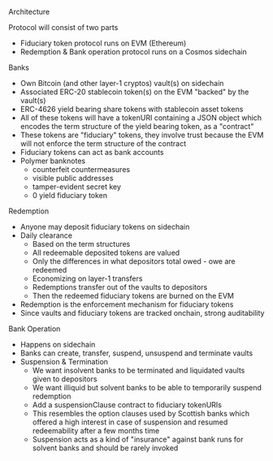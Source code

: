 Architecture

Protocol will consist of two parts
* Fiduciary token protocol runs on EVM (Ethereum)
* Redemption & Bank operation protocol runs on a Cosmos sidechain

Banks
* Own Bitcoin (and other layer-1 cryptos) vault(s) on sidechain
* Associated ERC-20 stablecoin token(s) on the EVM "backed" by the vault(s)
* ERC-4626 yield bearing share tokens with stablecoin asset tokens
* All of these tokens will have a tokenURI containing a JSON object which encodes the term structure of the yield bearing token, as a "contract"
* These tokens are "fiduciary" tokens, they involve trust because the EVM will not enforce the term structure of the contract
* Fiduciary tokens can act as bank accounts
* Polymer banknotes
  * counterfeit countermeasures
  * visible public addresses
  * tamper-evident secret key
  * 0 yield fiduciary token

Redemption
* Anyone may deposit fiduciary tokens on sidechain
* Daily clearance
  * Based on the term structures
  * All redeemable deposited tokens are valued
  * Only the differences in what depositors total owed - owe are redeemed
  * Economizing on layer-1 transfers
  * Redemptions transfer out of the vaults to depositors
  * Then the redeemed fiduciary tokens are burned on the EVM
* Redemption is the enforcement mechanism for fiduciary tokens
* Since vaults and fiduciary tokens are tracked onchain, strong auditability

Bank Operation
* Happens on sidechain
* Banks can create, transfer, suspend, unsuspend and terminate vaults
* Suspension & Termination
  * We want insolvent banks to be terminated and liquidated vaults given to depositors
  * We want illiquid but solvent banks to be able to temporarily suspend redemption
  * Add a suspensionClause contract to fiduciary tokenURIs
  * This resembles the option clauses used by Scottish banks which offered a high interest in case of suspension and resumed redeemability after a few months time
  * Suspension acts as a kind of "insurance" against bank runs for solvent banks and should be rarely invoked
